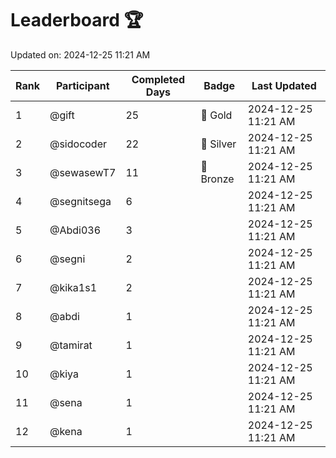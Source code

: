 # Leaderboard 🏆

Updated on: 2024-12-25 11:21 AM

| Rank | Participant       | Completed Days | Badge      | Last Updated         |
|------|-------------------|----------------|------------|----------------------|
| 1    | @gift             | 25             | 🏅 Gold     | 2024-12-25 11:21 AM |
| 2    | @sidocoder        | 22             | 🥈 Silver   | 2024-12-25 11:21 AM |
| 3    | @sewasewT7        | 11             | 🥉 Bronze   | 2024-12-25 11:21 AM |
| 4    | @segnitsega       | 6              |            | 2024-12-25 11:21 AM |
| 5    | @Abdi036          | 3              |            | 2024-12-25 11:21 AM |
| 6    | @segni            | 2              |            | 2024-12-25 11:21 AM |
| 7    | @kika1s1          | 2              |            | 2024-12-25 11:21 AM |
| 8    | @abdi             | 1              |            | 2024-12-25 11:21 AM |
| 9    | @tamirat          | 1              |            | 2024-12-25 11:21 AM |
| 10   | @kiya             | 1              |            | 2024-12-25 11:21 AM |
| 11   | @sena             | 1              |            | 2024-12-25 11:21 AM |
| 12   | @kena             | 1              |            | 2024-12-25 11:21 AM |
